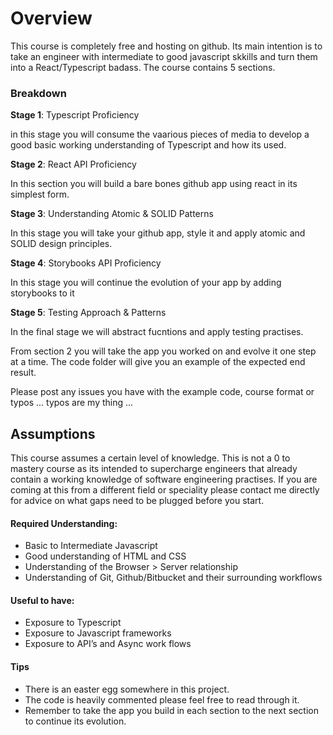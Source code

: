 # Overview

This course is completely free and hosting on github. Its main intention is to take an engineer with intermediate to good javascript skkills and turn them into a React/Typescript badass. The course contains 5 sections.

### Breakdown

**Stage 1**: Typescript Proficiency

in this stage you will consume the vaarious pieces of media to develop a good basic working understanding of Typescript and how its used.

**Stage 2**: React API Proficiency

In this section you will build a bare bones github app using react in its simplest form.

**Stage 3**: Understanding Atomic & SOLID Patterns

In this stage you will take your github app, style it and apply atomic and SOLID design principles.

**Stage 4**: Storybooks API Proficiency

In this stage you will continue the evolution of your app by adding storybooks to it

**Stage 5**: Testing Approach & Patterns

In the final stage we will abstract fucntions and apply testing practises.


From section 2 you will take the app you worked on and evolve it one step at a time. The code folder will give you an example of the expected end result. 

Please post any issues you have with the example code, course format or typos ... typos are my thing ... 

## Assumptions

This course assumes a certain level of knowledge. This is not a 0 to mastery course as its intended to supercharge engineers that already contain a working knowledge of software engineering practises. If you are coming at this from a different field or speciality please contact me directly for advice on what gaps need to be plugged before you start. 

#### Required Understanding:

- Basic to Intermediate Javascript
- Good understanding of HTML and CSS
- Understanding of the Browser > Server relationship
- Understanding of Git, Github/Bitbucket and their surrounding workflows

#### Useful to have:

- Exposure to Typescript
- Exposure to Javascript frameworks
- Exposure to API’s and Async work flows

#### Tips
- There is an easter egg somewhere in this project. 
- The code is heavily commented please feel free to read through it. 
- Remember to take the app you build in each section to the next section to continue its evolution.
